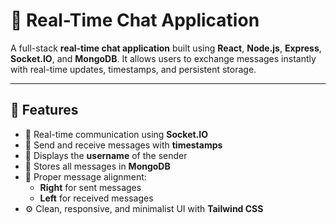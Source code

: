 # 💬 Real-Time Chat Application

A full-stack **real-time chat application** built using **React**, **Node.js**, **Express**, **Socket.IO**, and **MongoDB**. It allows users to exchange messages instantly with real-time updates, timestamps, and persistent storage.

---

## 🚀 Features

- 🔁 Real-time communication using **Socket.IO**
- 📝 Send and receive messages with **timestamps**
- 👤 Displays the **username** of the sender
- 💾 Stores all messages in **MongoDB**
- 🧭 Proper message alignment:  
  - **Right** for sent messages  
  - **Left** for received messages
- ⚙️ Clean, responsive, and minimalist UI with **Tailwind CSS**
